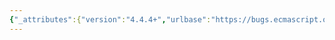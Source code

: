 ```yaml
---
{"_attributes":{"version":"4.4.4+","urlbase":"https://bugs.ecmascript.org/","maintainer":"dherman@mozilla.com"},"bug":{"bug_id":3362,"creation_ts":"2014-11-13 08:49:00 -0800","short_desc":"14.1.*, 14.3.8: Too many arguments in call to MakeMethod and typos","delta_ts":"2014-12-07 14:35:06 -0800","product":"Draft for 6th Edition","component":"editorial issue","version":"Rev 28: October 14, 2014 Draft","rep_platform":"All","op_sys":"All","bug_status":"RESOLVED","resolution":"FIXED","priority":"Normal","bug_severity":"normal","everconfirmed":true,"reporter":{"uid":"andrebargull","name":"André Bargull"},"assigned_to":{"uid":"allen","name":"Allen Wirfs-Brock"},"long_desc":[{"commentid":10611,"comment_count":0,"who":{"uid":"andrebargull","name":"André Bargull"},"bug_when":"2014-11-13 08:49:10 -0800","thetext":"14.1.22 Runtime Semantics: InstantiateFunctionObject\n\nFunctionDeclaration : function BindingIdentifier ( FormalParameters ) { FunctionBody }\n\n- step 4.a: Remove \"name\" argument\n\nFunctionDeclaration : function ( FormalParameters ) { FunctionBody }\n\n- step 3.a: Remove first `undefined` argument\n- step 5: Remove second left paren in call to SetFunctionName\n\n\n14.1.23 Runtime Semantics: Evaluation\n\nFunctionDeclaration : function BindingIdentifier ( FormalParameters ) { FunctionBody }\n\n- Remove \"BindingIdentifier\" in second production\n\nFunctionExpression : function ( FormalParameters ) { FunctionBody } \n\n- step 4.a: Remove first `undefined` argument\n\nFunctionExpression : function BindingIdentifier ( FormalParameters ) { FunctionBody }\n\n- step 8.a: Remove \"name\" argument\n\n\n14.3.8  Runtime Semantics: DefineMethod\n\nMethodDefinition : PropertyName ( StrictFormalParameters ) { FunctionBody }\n\n- step 6.a.: Remove \"propKey\" argument\n\n\n14.3.9  Runtime Semantics: PropertyDefinitionEvaluation\n\nMethodDefinition : get PropertyName ( ) { FunctionBody } \n\n- step 7.a.: Remove \"propKey\" argument\n\nMethodDefinition : set PropertyName ( PropertySetParameterList ) { FunctionBody}\n\n- step 6.a.: Remove \"propKey\" argument\n\n\n14.4.12 Runtime Semantics: InstantiateFunctionObject\n\nGeneratorDeclaration : function * BindingIdentifier ( FormalParameters ) { GeneratorBody }\n\n- step 4.a: Remove \"name\" argument\n\nGeneratorDeclaration : function * ( FormalParameters ) { GeneratorBody }\n\n- step 3.a. Remove first `undefined` argument\n\n\n14.4.13 Runtime Semantics: PropertyDefinitionEvaluation\n\nGeneratorMethod : * PropertyName ( StrictFormalParameters ) { GeneratorBody }\n\n- step 6.a. Remove \"propKey\" argument\n\n\n14.4.14 Runtime Semantics: Evaluation\n\nGeneratorExpression : function * ( FormalParameters ) { GeneratorBody }\n\n- step 4.a: Remove first `undefined` argument\n\n\nGeneratorExpression : function * BindingIdentifier ( FormalParameters ) { GeneratorBody }\n\n- step 8.a: Remove \"name\" argument"},{"commentid":10749,"comment_count":1,"who":{"uid":"allen","name":"Allen Wirfs-Brock"},"bug_when":"2014-12-05 08:33:03 -0800","thetext":"fixed in rev29 editor's draft"},{"commentid":10901,"comment_count":2,"who":{"uid":"allen","name":"Allen Wirfs-Brock"},"bug_when":"2014-12-07 14:35:06 -0800","thetext":"fixed in rev29"}]}}
---
```

